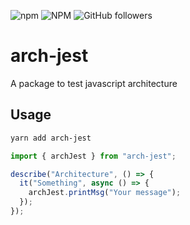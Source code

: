 ![npm](https://img.shields.io/npm/v/arch-jest)
![NPM](https://img.shields.io/npm/l/arch-jest)
![GitHub followers](https://img.shields.io/github/followers/migh1?label=%40migh1&style=social)

# arch-jest

A package to test javascript architecture

## Usage

```bash
yarn add arch-jest
```

```javascript
import { archJest } from "arch-jest";

describe("Architecture", () => {
  it("Something", async () => {
    archJest.printMsg("Your message");
  });
});
```
